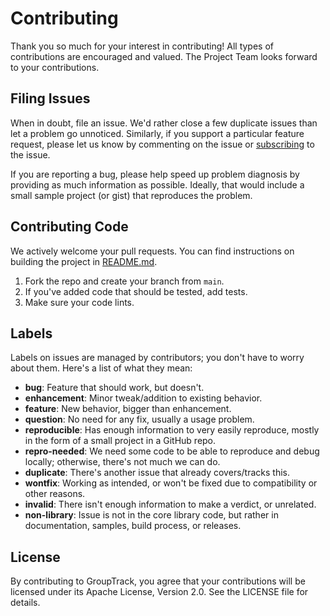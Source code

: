 # Contributing

Thank you so much for your interest in contributing! All types of contributions are encouraged and valued. The Project Team looks forward to your contributions.

## Filing Issues

When in doubt, file an issue. We'd rather close a few duplicate issues than let a problem go unnoticed. Similarly, if you support a particular feature request, please let us know by commenting on the issue or [subscribing](https://help.github.com/articles/subscribing-to-conversations/) to the issue.

If you are reporting a bug, please help speed up problem diagnosis by providing as much information as possible. Ideally, that would include a small sample project (or gist) that reproduces the problem.

## Contributing Code

We actively welcome your pull requests. You can find instructions on building the project in [README.md](https://github.com/canopas/splito).

1. Fork the repo and create your branch from `main`.
2. If you've added code that should be tested, add tests.
3. Make sure your code lints.

## Labels

Labels on issues are managed by contributors; you don't have to worry about them. Here's a list of what they mean:

- **bug**: Feature that should work, but doesn't.
- **enhancement**: Minor tweak/addition to existing behavior.
- **feature**: New behavior, bigger than enhancement.
- **question**: No need for any fix, usually a usage problem.
- **reproducible**: Has enough information to very easily reproduce, mostly in the form of a small project in a GitHub repo.
- **repro-needed**: We need some code to be able to reproduce and debug locally; otherwise, there's not much we can do.
- **duplicate**: There's another issue that already covers/tracks this.
- **wontfix**: Working as intended, or won't be fixed due to compatibility or other reasons.
- **invalid**: There isn't enough information to make a verdict, or unrelated.
- **non-library**: Issue is not in the core library code, but rather in documentation, samples, build process, or releases.

## License

By contributing to GroupTrack, you agree that your contributions will be licensed under its Apache License, Version 2.0. See the LICENSE file for details.
